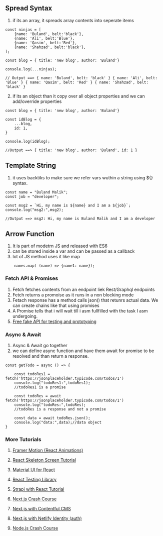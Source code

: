 ## Spread Syntax
1. if its an array, it spreads array contents into seperate items
```
const ninjas = [
    {name: 'Buland', belt:'black'},
    {name: 'Ali', belt:'Blue'},
    {name: 'Qasim', belt:'Red'},
    {name: 'Shahzad', belt:'black'},
];

const blog = { title: 'new blog', author: 'Buland'} 

console.log(...ninjas);

// Output ==> { name: 'Buland', belt: 'black' } { name: 'Ali', belt: 'Blue' } { name: 'Qasim', belt: 'Red' } { name: 'Shahzad', belt: 'black' }
```
2. if its an object than it copy over all object properties and we can add/override properties
```
const blog = { title: 'new blog', author: 'Buland'} 

const idBlog = { 
    ...blog,
    id: 1,
}

console.log(idBlog);

//Output ==> { title: 'new blog', author: 'Buland', id: 1 }
```

## Template String
1. it uses backtiks to make sure we refer vars wuthin a string using ${} syntax.
```
const name = "Buland Malik";
const job = "developer";

const msg2 = `Hi, my name is ${name} and I am a ${job}`;
console.log("msg2:",msg2);

//Output ==> msg2: Hi, my name is Buland Malik and I am a developer
```

## Arrow Function
1. It is part of modetrn JS and released with ES6
2. can be stored inside a var and can be passed as a callback
3. lot of JS method uses it like map
```
    names.map( (name) => {name1: name});
```

### Fetch API & Promises
1. Fetch fetches contents from an endpoint liek Rest/Graphql endpoints
2. Fetch returns a promoise as it runs in a non blocking mode
3. Fetach response has a method calls json() that retunrs actual data. We can create chains like that using promises
4. A Promise tells that i will wait till i asm fullfilled with the task I asm undergoing.
5. [Free fake API for testing and prototyping](https://jsonplaceholder.typicode.com/)

### Async & Await
1. Async & Await go together
2. we can define async function and have them await for promise to be resolved and than return a response.
```
const getTodo = async () => {

    const todoRes1 =  fetch('https://jsonplaceholder.typicode.com/todos/1')
    console.log("todoRes1:",todoRes1);
    //todoRes1 is a promise

    const todoRes = await fetch('https://jsonplaceholder.typicode.com/todos/1')
    console.log("todoRes:",todoRes);
    //todoRes is a response and not a promise

    const data = await todoRes.json();
    console.log("data:",data);//data object    
}
```

### More Tutorials
1. [Framer Motion (React Animations)](https://www.youtube.com/watch?v=2V1WK-3HQNk&list=PL4cUxeGkcC9iHDnQfTHEVVceOEBsOf07i)

2. [React Skeleton Screen Tutorial](https://www.youtube.com/watch?v=cg_tmJBisp8&list=PL4cUxeGkcC9i6bZhMuAzQpC6YgLmB4k4-)

3. [Material UI for React](https://www.youtube.com/watch?v=0KEpWHtG10M&list=PL4cUxeGkcC9gjxLvV4VEkZ6H6H4yWuS58)

3. [React Testing Library](https://www.youtube.com/watch?v=7dTTFW7yACQ&list=PL4cUxeGkcC9gm4_-5UsNmLqMosM-dzuvQ)

4. [Strapi with React Tutorial](https://www.youtube.com/watch?v=4Ntd414raYc&list=PL4cUxeGkcC9h6OY8_8Oq6JerWqsKdAPxn)

5. [Next.js Crash Course](https://www.youtube.com/watch?v=A63UxsQsEbU&list=PL4cUxeGkcC9g9gP2onazU5-2M-AzA8eBw)

6. [Next.js with Contentful CMS](https://www.youtube.com/watch?v=m9mNsYJbkNg&list=PL4cUxeGkcC9jClk8wl1yJcN3Zlrr8YSA1)

7. [Next.js with Netlify Identity (auth)](https://www.youtube.com/watch?v=IM7a6BxNof8&list=PL4cUxeGkcC9ig-veuRaLI4QB0Ws8xMzjv)

8. [Node.js Crash Course](https://www.youtube.com/watch?v=zb3Qk8SG5Ms&list=PL4cUxeGkcC9jsz4LDYc6kv3ymONOKxwBU)